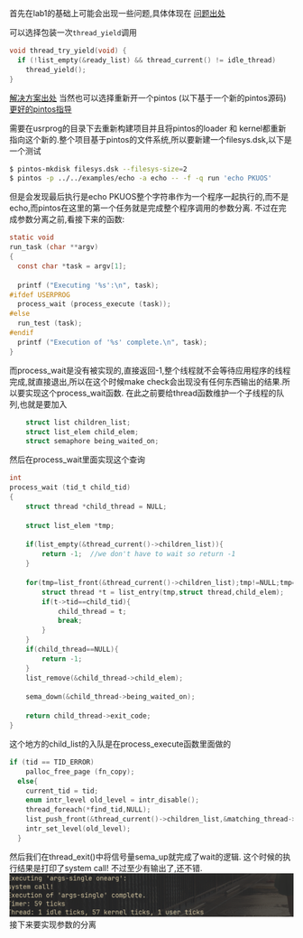 首先在lab1的基础上可能会出现一些问题,具体体现在 [问题出处](https://blog.csdn.net/ChloeWeever/article/details/144327611?spm=1001.2014.3001.5502)

可以选择包装一次`thread_yield`调用
```c
void thread_try_yield(void) {
  if (!list_empty(&ready_list) && thread_current() != idle_thread)
    thread_yield();
}
```
[解决方案出处](https://stackoverflow.com/questions/52472084/pintos-userprog-all-tests-fail-is-kernel-vaddr) 
当然也可以选择重新开一个pintos (以下基于一个新的pintos源码) 
[更好的pintos指导](https://pkuflyingpig.gitbook.io/pintos) 

需要在usrprog的目录下去重新构建项目并且将pintos的loader 和 kernel都重新指向这个新的.整个项目基于pintos的文件系统,所以要新建一个filesys.dsk,以下是一个测试 
```bash
$ pintos-mkdisk filesys.dsk --filesys-size=2
$ pintos -p ../../examples/echo -a echo -- -f -q run 'echo PKUOS'
```
但是会发现最后执行是echo PKUOS整个字符串作为一个程序一起执行的,而不是echo,而pintos在这里的第一个任务就是完成整个程序调用的参数分离. 
不过在完成参数分离之前,看接下来的函数:
```c
static void
run_task (char **argv)
{
  const char *task = argv[1];
  
  printf ("Executing '%s':\n", task);
#ifdef USERPROG
  process_wait (process_execute (task));
#else
  run_test (task);
#endif
  printf ("Execution of '%s' complete.\n", task);
}
```
而process_wait是没有被实现的,直接返回-1,整个线程就不会等待应用程序的线程完成,就直接退出,所以在这个时候make check会出现没有任何东西输出的结果.所以要实现这个process_wait函数. 
在此之前要给thread函数维护一个子线程的队列,也就是要加入
```c
    struct list children_list;
	struct list_elem child_elem;
    struct semaphore being_waited_on;
```
然后在process_wait里面实现这个查询
```c
int
process_wait (tid_t child_tid) 
{
    struct thread *child_thread = NULL;

    struct list_elem *tmp;

    if(list_empty(&thread_current()->children_list)){
        return -1;  //we don't have to wait so return -1
    }

    for(tmp=list_front(&thread_current()->children_list);tmp!=NULL;tmp=tmp->next){
        struct thread *t = list_entry(tmp,struct thread,child_elem);
        if(t->tid==child_tid){
            child_thread = t;
            break;
        }
    }
    if(child_thread==NULL){
        return -1;
    }
    list_remove(&child_thread->child_elem);
    
    sema_down(&child_thread->being_waited_on);

    return child_thread->exit_code;
}
```
这个地方的child_list的入队是在process_execute函数里面做的 
```c
if (tid == TID_ERROR)
    palloc_free_page (fn_copy); 
  else{
    current_tid = tid;
    enum intr_level old_level = intr_disable();
    thread_foreach(*find_tid,NULL);
    list_push_front(&thread_current()->children_list,&matching_thread->child_elem);
    intr_set_level(old_level);
  }
```
然后我们在thread_exit()中将信号量sema_up就完成了wait的逻辑. 
这个时候的执行结果是打印了system call! 
不过至少有输出了,还不错. 
![图片](images/输出1.png)
接下来要实现参数的分离